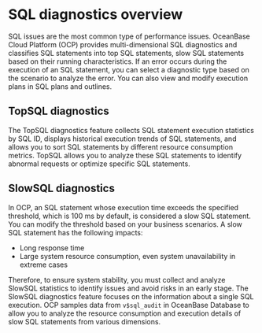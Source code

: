 # SQL diagnostics overview

SQL issues are the most common type of performance issues. OceanBase Cloud Platform (OCP) provides multi-dimensional SQL diagnostics and classifies SQL statements into top SQL statements, slow SQL statements based on their running characteristics. If an error occurs during the execution of an SQL statement, you can select a diagnostic type based on the scenario to analyze the error.  You can also view and modify execution plans in SQL plans and outlines.

## TopSQL diagnostics

The TopSQL diagnostics feature collects SQL statement execution statistics by SQL ID, displays historical execution trends of SQL statements, and allows you to sort SQL statements by different resource consumption metrics. TopSQL allows you to analyze these SQL statements to identify abnormal requests or optimize specific SQL statements.

## SlowSQL diagnostics

In OCP, an SQL statement whose execution time exceeds the specified threshold, which is 100 ms by default, is considered a slow SQL statement. You can modify the threshold based on your business scenarios. A slow SQL statement has the following impacts:

* Long response time
* Large system resource consumption, even system unavailability in extreme cases

Therefore, to ensure system stability, you must collect and analyze SlowSQL statistics to identify issues and avoid risks in an early stage. The SlowSQL diagnostics feature focuses on the information about a single SQL execution. OCP samples data from `v$sql_audit` in OceanBase Database to allow you to analyze the resource consumption and execution details of slow SQL statements from various dimensions.
